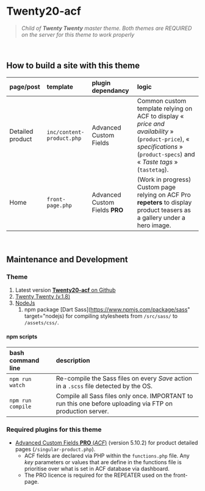 # Twenty20-acf

> _Child of **Twenty Twenty** master theme. Both themes are REQUIRED on the server for this theme to work properly_


&nbsp;

## How to build a site with this theme

| page/post | template | plugin dependancy | logic
| :--- | :--- | :--- | :---
| Detailed product | `inc/content-product.php` | Advanced Custom Fields | Common custom template relying on ACF to display « _price and availability_ » (`product-price`), « _specifications_ » (`product-specs`) and « _Taste tags_ » (`tastetag`).
| Home | `front-page.php` | Advanced Custom Fields **PRO** | (Work in progress) Custom page relying on ACF Pro **repeters** to display product teasers as a gallery under a hero image.



&nbsp;

## Maintenance and Development


### Theme

1. Latest version [**Twenty20-acf** on Github](https://github.com/martindubenet/twenty20-acf)
1. [Twenty Twenty (v.1.8)](https://wordpress.org/themes/twentytwenty/)
1. [NodeJs](https://nodejs.org/en/download/)
   1. npm package [Dart Sass](https://www.npmjs.com/package/sass" target="nodejs) for compiling stylesheets from `/src/sass/` to `/assets/css/`.

#### npm scripts

| bash command line | description
| :--- | :---
| `npm run watch` | Re-compile the Sass files on every _Save_ action in a `.scss` file detected by the OS.
| `npm run compile` | Compile all Sass files only once. IMPORTANT to run this one before uploading via FTP on production server.

### Required plugins for this theme

-   [Advanced Custom Fields **PRO** (_ACF_)](https://wordpress.org/plugins/advanced-custom-fields/) (version 5.10.2) for product detailed pages (`/singular-product.php`). 
      - ACF fields are declared via PHP within the `functions.php` file. Any _key_ parameters or values that are define in the functions file is prioritise over what is set in ACF database via dashboard.
      - The PRO licence is required for the REPEATER used on the front-page.



&nbsp;

&nbsp;

&nbsp;